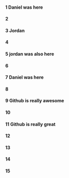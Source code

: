 #### 1 Daniel was here
#### 2
#### 3 Jordan
#### 4
#### 5 jordan was also here
#### 6
#### 7 Daniel was here
#### 8
#### 9 Github is really awesome
#### 10
#### 11 Github is really great
#### 12
#### 13
#### 14
#### 15
